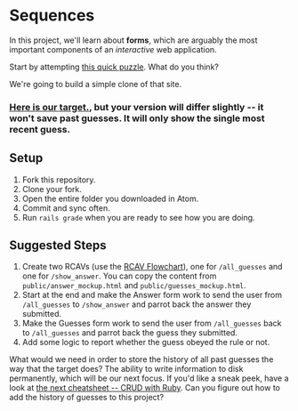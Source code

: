 # Sequences

In this project, we'll learn about **forms**, which are arguably the most important components of an *interactive* web application.

Start by attempting [this quick puzzle](http://www.nytimes.com/interactive/2015/07/03/upshot/a-quick-puzzle-to-test-your-problem-solving.html). What do you think?

We're going to build a simple clone of that site.

### [Here is our target.](https://fd-sequences.herokuapp.com/), but your version will differ slightly -- it won't save past guesses. It will only show the single most recent guess.

## Setup

1. Fork this repository.
1. Clone your fork.
1. Open the entire folder you downloaded in Atom.
1. Commit and sync often.
1. Run `rails grade` when you are ready to see how you are doing.

## Suggested Steps

1. Create two RCAVs (use the [RCAV Flowchart](https://guides.firstdraft.com/rcav-flowchart.html)), one for `/all_guesses` and one for `/show_answer`. You can copy the content from `public/answer_mockup.html` and `public/guesses_mockup.html`.
1. Start at the end and make the Answer form work to send the user from `/all_guesses` to `/show_answer` and parrot back the answer they submitted.
1. Make the Guesses form work to send the user from `/all_guesses` back to `/all_guesses` and parrot back the guess they submitted.
1. Add some logic to report whether the guess obeyed the rule or not.

What would we need in order to store the history of all past guesses the way that the target does? The ability to write information to disk permanently, which will be our next focus. If you'd like a sneak peek, have a look at [the next cheatsheet -- CRUD with Ruby](https://guides.firstdraft.com/crud-with-ruby.html). Can you figure out how to add the history of guesses to this project?
